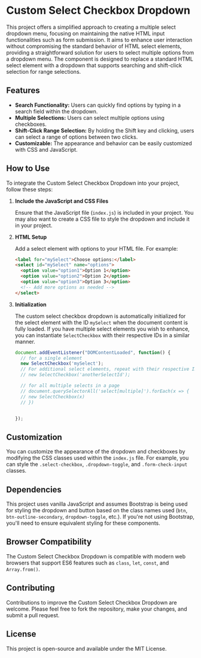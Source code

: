 # Custom Select Checkbox Dropdown

This project offers a simplified approach to creating a multiple select dropdown menu, focusing on maintaining the native HTML input functionalities such as form submission. It aims to enhance user interaction without compromising the standard behavior of HTML select elements, providing a straightforward solution for users to select multiple options from a dropdown menu. The component is designed to replace a standard HTML select element with a dropdown that supports searching and shift-click selection for range selections.

## Features

- **Search Functionality:** Users can quickly find options by typing in a search field within the dropdown.
- **Multiple Selections:** Users can select multiple options using checkboxes.
- **Shift-Click Range Selection:** By holding the Shift key and clicking, users can select a range of options between two clicks.
- **Customizable:** The appearance and behavior can be easily customized with CSS and JavaScript.

## How to Use

To integrate the Custom Select Checkbox Dropdown into your project, follow these steps:

1. **Include the JavaScript and CSS Files**

   Ensure that the JavaScript file (`index.js`) is included in your project. You may also want to create a CSS file to style the dropdown and include it in your project.

2. **HTML Setup**

   Add a select element with options to your HTML file. For example:

   ```html
   <label for="mySelect">Choose options:</label>
   <select id="mySelect" name="options">
     <option value="option1">Option 1</option>
     <option value="option2">Option 2</option>
     <option value="option3">Option 3</option>
     <!-- Add more options as needed -->
   </select>
   ```

3. **Initialization**

   The custom select checkbox dropdown is automatically initialized for the select element with the ID `mySelect` when the document content is fully loaded. If you have multiple select elements you wish to enhance, you can instantiate `SelectCheckbox` with their respective IDs in a similar manner.

   ```javascript
   document.addEventListener("DOMContentLoaded", function() {
     // for a single element
     new SelectCheckbox('mySelect');
     // For additional select elements, repeat with their respective IDs
     // new SelectCheckbox('anotherSelectId');

     // for all multiple selects in a page
     // document.querySelectorAll('select[multiple]').forEach(x => {
     // new SelectCheckbox(x)
     // })


   });
   ```

## Customization

You can customize the appearance of the dropdown and checkboxes by modifying the CSS classes used within the `index.js` file. For example, you can style the `.select-checkbox`, `.dropdown-toggle`, and `.form-check-input` classes.

## Dependencies

This project uses vanilla JavaScript and assumes Bootstrap is being used for styling the dropdown and button based on the class names used (`btn`, `btn-outline-secondary`, `dropdown-toggle`, etc.). If you're not using Bootstrap, you'll need to ensure equivalent styling for these components.

## Browser Compatibility

The Custom Select Checkbox Dropdown is compatible with modern web browsers that support ES6 features such as `class`, `let`, `const`, and `Array.from()`.

## Contributing

Contributions to improve the Custom Select Checkbox Dropdown are welcome. Please feel free to fork the repository, make your changes, and submit a pull request.

## License

This project is open-source and available under the MIT License.